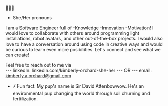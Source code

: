 
🧚🏼‍♀️
- She/Her pronouns

I am a Software Engineer full of -Knowledge -Innovation -Motivation! I would love to collaborate with others around programming light installations, robot avatars, and other out-of-the-box projects. I would also love to have a conversation around using code in creative ways and would be curious to learn even more posibilities. Let's connect and see what we can create!

Feel free to reach out to me via  
--- linkedIn: linkedin.com/kimberly-orchard-she-her --- OR --- email: kimberly.a.orchard@gmail.com 

- ⚡ Fun fact: My pup's name is Sir David Attenbowwow. He's an environmental pup changing the world through soil churning and fertilization. 

